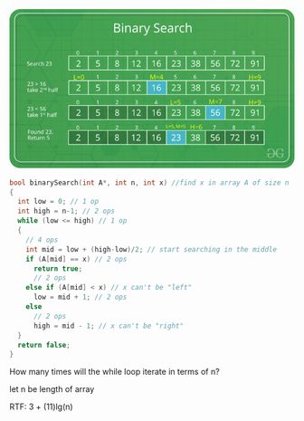 ![](../img%2FBinarySearch.png)
```c++
bool binarySearch(int A*, int n, int x) //find x in array A of size n
{
  int low = 0; // 1 op
  int high = n-1; // 2 ops
  while (low <= high) // 1 op
  {
    // 4 ops
    int mid = low + (high-low)/2; // start searching in the middle
    if (A[mid] == x) // 2 ops
      return true;
      // 2 ops
    else if (A[mid] < x) // x can't be "left"
      low = mid + 1; // 2 ops
    else
      // 2 ops
      high = mid - 1; // x can't be "right"
  }
  return false;
}
```

How many times will the while loop iterate in terms of n?

let n be length of array

RTF: 3 + (11)lg(n)